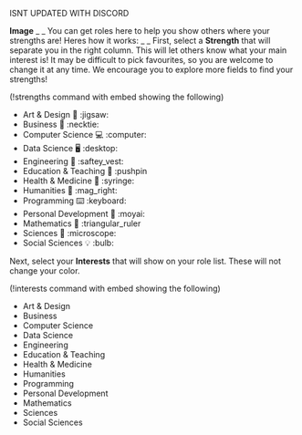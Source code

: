 ISNT UPDATED WITH DISCORD

**Image**
_ _
You can get roles here to help you show others where your strengths are! Heres how it works:
_ _
First, select a **Strength** that will separate you in the right column. This will let others know what your main interest is! It may be difficult to pick favourites, so you are welcome to change it at any time. We encourage you to explore more fields to find your strengths!

(!strengths command with embed showing the following)
- Art & Design 🧩 \:jigsaw:
- Business 👔 \:necktie:
- Computer Science 💻 \:computer:
- Data Science 🖥️ \:desktop:
- Engineering 🦺 \:saftey_vest:
- Education & Teaching 📌 \:pushpin
- Health & Medicine 💉 \:syringe:
- Humanities 🔎 \:mag_right:
- Programming ⌨️ \:keyboard:
- Personal Development 🗿 \:moyai:
- Mathematics 📐 \:triangular_ruler
- Sciences 🔬 \:microscope:
- Social Sciences 💡 \:bulb:


Next, select your **Interests** that will show on your role list. These will not change your color.

(!interests command with embed showing the following)
- Art & Design
- Business
- Computer Science
- Data Science
- Engineering
- Education & Teaching
- Health & Medicine
- Humanities
- Programming
- Personal Development
- Mathematics
- Sciences
- Social Sciences
